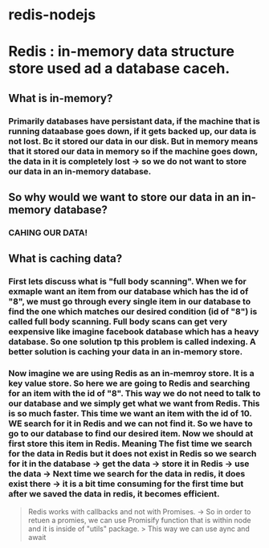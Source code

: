 # redis-nodejs
# Redis : in-memory data structure store used ad a database caceh.
## What is in-memory? 
### Primarily databases have persistant data, if the machine that is running dataabase goes down, if it gets backed up, our data is not lost. Bc it stored our data in our disk. But in memory means that it stored our data in memory so if the machine goes down, the data in it is completely lost -> so we do not want to store our data in an in-memory database.

## So why would we want to store our data in an in-memory database?
### CAHING OUR DATA!

## What is caching data?
### First lets discuss what is "full body scanning". When we for exmaple want an item from our database which has the id of "8", we must go through every single item in our database to find the one which matches our desired condition (id of "8") is called full body scanning. Full body scans can get very eexpensive like imagine facebook database which has a heavy database. So one solution tp this problem is called indexing. A better solution is caching your data in an in-memory store.

### Now imagine we are using Redis as an in-memroy store. It is a key value store. So here we are going to Redis and searching for an item with the id of "8". This way we do not need to talk to our database and we simply get what we want from Redis. This is so much faster. This time we want an item with the id of 10. WE search for it in Redis and we can not find it. So we have to go to our database to find our desired item. Now we should at first store this item in Redis. Meaning The fist time we search for the data in Redis but it does not exist in Redis so we search for it in the database -> get the data -> store it in Redis -> use the data -> Next time we search for the data in redis, it does exist there -> it is a bit time consuming for the first time but after we saved the data in redis, it becomes efficient.

> Redis works with callbacks and not with Promises. -> So in order to retuen a promies, we can use Promisify function that is within node and it is inside of "utils" package. > This way we can use aync and await